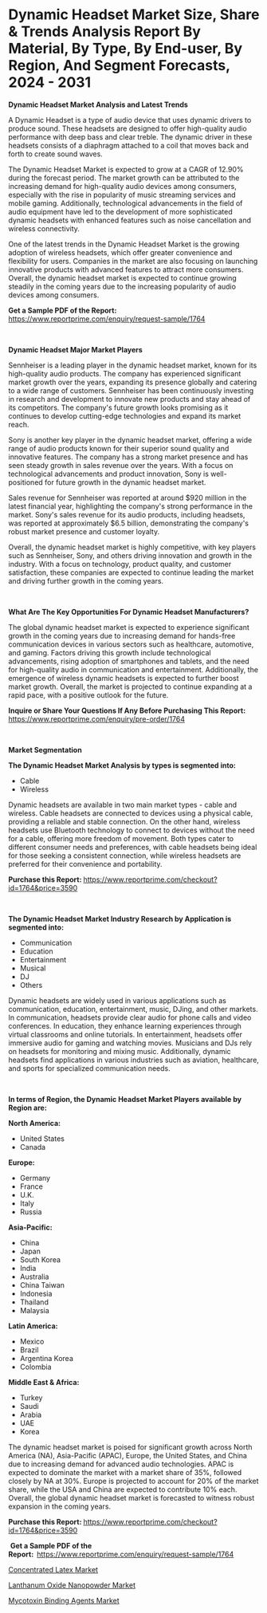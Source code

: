 <p><h1>Dynamic Headset Market Size, Share & Trends Analysis Report By Material, By Type, By End-user, By Region, And Segment Forecasts, 2024 - 2031</h1></p><p><strong>Dynamic Headset Market Analysis and Latest Trends</strong></p>
<p><p>A Dynamic Headset is a type of audio device that uses dynamic drivers to produce sound. These headsets are designed to offer high-quality audio performance with deep bass and clear treble. The dynamic driver in these headsets consists of a diaphragm attached to a coil that moves back and forth to create sound waves.</p><p>The Dynamic Headset Market is expected to grow at a CAGR of 12.90% during the forecast period. The market growth can be attributed to the increasing demand for high-quality audio devices among consumers, especially with the rise in popularity of music streaming services and mobile gaming. Additionally, technological advancements in the field of audio equipment have led to the development of more sophisticated dynamic headsets with enhanced features such as noise cancellation and wireless connectivity.</p><p>One of the latest trends in the Dynamic Headset Market is the growing adoption of wireless headsets, which offer greater convenience and flexibility for users. Companies in the market are also focusing on launching innovative products with advanced features to attract more consumers. Overall, the dynamic headset market is expected to continue growing steadily in the coming years due to the increasing popularity of audio devices among consumers.</p></p>
<p><strong>Get a Sample PDF of the Report:&nbsp;</strong> <a href="https://www.reportprime.com/enquiry/request-sample/1764">https://www.reportprime.com/enquiry/request-sample/1764</a></p>
<p>&nbsp;</p>
<p><strong>Dynamic Headset Major Market Players</strong></p>
<p><p>Sennheiser is a leading player in the dynamic headset market, known for its high-quality audio products. The company has experienced significant market growth over the years, expanding its presence globally and catering to a wide range of customers. Sennheiser has been continuously investing in research and development to innovate new products and stay ahead of its competitors. The company's future growth looks promising as it continues to develop cutting-edge technologies and expand its market reach.</p><p>Sony is another key player in the dynamic headset market, offering a wide range of audio products known for their superior sound quality and innovative features. The company has a strong market presence and has seen steady growth in sales revenue over the years. With a focus on technological advancements and product innovation, Sony is well-positioned for future growth in the dynamic headset market.</p><p>Sales revenue for Sennheiser was reported at around $920 million in the latest financial year, highlighting the company's strong performance in the market. Sony's sales revenue for its audio products, including headsets, was reported at approximately $6.5 billion, demonstrating the company's robust market presence and customer loyalty.</p><p>Overall, the dynamic headset market is highly competitive, with key players such as Sennheiser, Sony, and others driving innovation and growth in the industry. With a focus on technology, product quality, and customer satisfaction, these companies are expected to continue leading the market and driving further growth in the coming years.</p></p>
<p>&nbsp;</p>
<p><strong>What Are The Key Opportunities For Dynamic Headset Manufacturers?</strong></p>
<p><p>The global dynamic headset market is expected to experience significant growth in the coming years due to increasing demand for hands-free communication devices in various sectors such as healthcare, automotive, and gaming. Factors driving this growth include technological advancements, rising adoption of smartphones and tablets, and the need for high-quality audio in communication and entertainment. Additionally, the emergence of wireless dynamic headsets is expected to further boost market growth. Overall, the market is projected to continue expanding at a rapid pace, with a positive outlook for the future.</p></p>
<p><strong>Inquire or Share Your Questions If Any Before Purchasing This Report:</strong> <a href="https://www.reportprime.com/enquiry/pre-order/1764">https://www.reportprime.com/enquiry/pre-order/1764</a></p>
<p>&nbsp;</p>
<p><strong>Market Segmentation</strong></p>
<p><strong>The Dynamic Headset Market Analysis by types is segmented into:</strong></p>
<p><ul><li>Cable</li><li>Wireless</li></ul></p>
<p><p>Dynamic headsets are available in two main market types - cable and wireless. Cable headsets are connected to devices using a physical cable, providing a reliable and stable connection. On the other hand, wireless headsets use Bluetooth technology to connect to devices without the need for a cable, offering more freedom of movement. Both types cater to different consumer needs and preferences, with cable headsets being ideal for those seeking a consistent connection, while wireless headsets are preferred for their convenience and portability.</p></p>
<p><strong>Purchase this Report:&nbsp;</strong><a href="https://www.reportprime.com/checkout?id=1764&price=3590">https://www.reportprime.com/checkout?id=1764&price=3590</a></p>
<p>&nbsp;</p>
<p><strong>The Dynamic Headset Market Industry Research by Application is segmented into:</strong></p>
<p><ul><li>Communication</li><li>Education</li><li>Entertainment</li><li>Musical</li><li>DJ</li><li>Others</li></ul></p>
<p><p>Dynamic headsets are widely used in various applications such as communication, education, entertainment, music, DJing, and other markets. In communication, headsets provide clear audio for phone calls and video conferences. In education, they enhance learning experiences through virtual classrooms and online tutorials. In entertainment, headsets offer immersive audio for gaming and watching movies. Musicians and DJs rely on headsets for monitoring and mixing music. Additionally, dynamic headsets find applications in various industries such as aviation, healthcare, and sports for specialized communication needs.</p></p>
<p>&nbsp;</p>
<p><strong>In terms of Region, the Dynamic Headset Market Players available by Region are:</strong></p>
<p>
    <p> <strong> North America: </strong>
        <ul>
            <li>United States</li>
            <li>Canada</li>
        </ul>
        </p> 
    <p> <strong> Europe: </strong>
        <ul>
            <li>Germany</li>
            <li>France</li>
            <li>U.K.</li>
            <li>Italy</li>
            <li>Russia</li>
        </ul>
        </p> 
    <p> <strong> Asia-Pacific: </strong>
        <ul>
            <li>China</li>
            <li>Japan</li>
            <li>South Korea</li>
            <li>India</li>
            <li>Australia</li>
            <li>China Taiwan</li>
            <li>Indonesia</li>
            <li>Thailand</li>
            <li>Malaysia</li>
        </ul>
        </p> 
    <p> <strong> Latin America: </strong>
        <ul>
            <li>Mexico</li>
            <li>Brazil</li>
            <li>Argentina Korea</li>
            <li>Colombia</li>
        </ul>
        </p> 
    <p> <strong> Middle East & Africa: </strong>
        <ul>
            <li>Turkey</li>
            <li>Saudi</li>
            <li>Arabia</li>
            <li>UAE</li>
            <li>Korea</li>
        </ul>
    </p>
    </p>
<p><p>The dynamic headset market is poised for significant growth across North America (NA), Asia-Pacific (APAC), Europe, the United States, and China due to increasing demand for advanced audio technologies. APAC is expected to dominate the market with a market share of 35%, followed closely by NA at 30%. Europe is projected to account for 20% of the market share, while the USA and China are expected to contribute 10% each. Overall, the global dynamic headset market is forecasted to witness robust expansion in the coming years.</p></p>
<p><strong>Purchase this Report: </strong><a href="https://www.reportprime.com/checkout?id=1764&price=3590">https://www.reportprime.com/checkout?id=1764&price=3590</a></p>
<p>&nbsp;<strong>Get a Sample PDF of the Report:&nbsp;&nbsp;</strong><a href="https://www.reportprime.com/enquiry/request-sample/1764">https://www.reportprime.com/enquiry/request-sample/1764</a></p>
<p><strong></strong></p>
<p><p><a href="https://carnation-joke-41f.notion.site/Concentrated-Latex-Market-Research-Report-Unlocks-Analysis-on-the-Market-Financial-Status-Market-Si-357cb64dee7e47ef918045f55c6ca856">Concentrated Latex Market</a></p><p><a href="https://adventurous-uranium-ef9.notion.site/Lanthanum-Oxide-Nanopowder-Market-Analysis-and-Market-Size-Global-Industry-Overview-Market-Segment-9168fe6e7aac44498e190ca3902f155d">Lanthanum Oxide Nanopowder Market</a></p><p><a href="https://extreme-scabiosa-c81.notion.site/Mycotoxin-Binding-Agents-Market-Centers-on-Aspects-such-as-Market-Growth-Market-Share-Market-Oppor-f0a1a5ed25a94f6cb60619d395c6a55e">Mycotoxin Binding Agents Market</a></p></p>